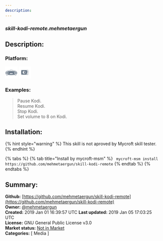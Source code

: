 ```yaml
---
description: 
---
```


### _skill-kodi-remote.mehmetaergun_  
## Description:  
  
### Platform:  
 ![Mark I](../.gitbook/assets/mark-1-icon.png)  ![Picroft](../.gitbook/assets/picroft-icon.png)   
### Examples:  
> Pause Kodi.  
> Resume Kodi.  
> Stop Kodi.  
> Set volume to 8 on Kodi.  
  
## Installation:  
{% hint style="warning" %}
This skill is not aproved by Mycroft skill tester.
{% endhint %}
    
{% tabs %}
{% tab title="Install by mycroft-msm" %}
``` mycroft-msm install https://github.com/mehmetaergun/skill-kodi-remote```
{% endtab %}
  {% endtabs %}
    
## Summary:  
**Github:** [https://github.com/mehmetaergun/skill-kodi-remote](https://github.com/mehmetaergun/skill-kodi-remote)  
**Owner:** [@mehmetaergun](https://github.com/mehmetaergun)  
**Created:** 2019 Jan 01 16:39:57 UTC  **Last updated:** 2019 Jan 05 17:03:25 UTC  
**License:** GNU General Public License v3.0  
**Market status:** [Not in Market](https://market.mycroft.ai/skill/)  
**Categories:** [ Media ]   

